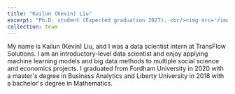 ```yaml
---
title: "Kailun (Kevin) Liu"
excerpt: "Ph.D. student (Expected graduation 2027). <br/><img src='/images/portrait-liu.jpg', width='300'>"
collection: team
---
```


My name is Kailun (Kevin) Liu, and I was a data scientist intern at TransFlow Solutions. I am an introductory-level data scientist and enjoy applying machine learning models and big data methods to multiple social science and economics projects. I graduated from Fordham University in 2020 with a master's degree in Business Analytics and Liberty University in 2018 with a bachelor's degree in Mathematics.